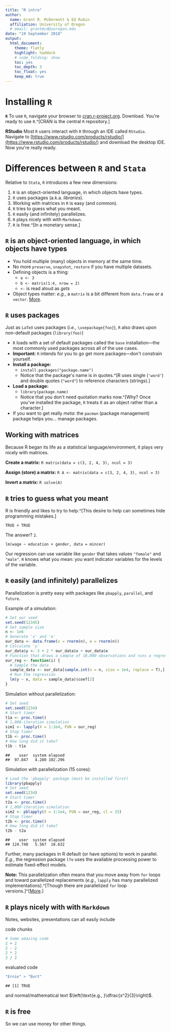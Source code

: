 ```yaml
---
title: "R intro"
author:
  name: Grant R. McDermott & Ed Rubin
  affiliation: University of Oregon
  # email: grantmcd@uoregon.edu
date: "19 September 2018"
output:
  html_document:
    theme: flatly
    highlight: haddock
    # code_folding: show
    toc: yes
    toc_depth: 3
    toc_float: yes
    keep_md: true
---
```


# Installing `R`

__`R`__ To use `R`, navigate your browser to [cran.r-project.org](https://cran.r-project.org). Download. You're ready to use `R`.^[CRAN is the central `R` repository.]

__RStudio__ Most `R` users interact with `R` through an IDE called `RStudio`. Navigate to [https://www.rstudio.com/products/rstudio/](https://www.rstudio.com/products/rstudio/) and download the desktop IDE. Now you're really ready.

# Differences between `R` and `Stata`

Relative to `Stata`, `R` introduces a few new dimensions:

1. `R` is an object-oriented language, in which objects have types.
2. `R` uses packages (a.k.a. _libraries_).
3. Working with matrices in `R` is easy (and common).
4. `R` tries to guess what you meant.
5. `R` easily (and infinitely) parallelizes.
6. `R` plays nicely with with `Markdown`.
7. `R` is free.^[In a monetary sense.]

## `R` is an object-oriented language, in which objects have types

- You hold multiple (many) objects in memory at the same time.
- No more `preserve`, `snapshot`, `restore` if you have multiple datasets.
- Defining objects is a thing:
  - `a <- 3`
  - `b <- matrix(1:4, nrow = 2)`
  - `<-` is read aloud as _gets_
- Object types matter: _e.g._, a `matrix` is a bit different from `data.frame` or a `vector`. [More](http://edrub.in/ARE212/section02.html#data_structures_in_r).

## `R` uses packages

Just as `LaTeX` uses packages (_i.e._, `\usepackage{foo}`), `R` also draws upon non-default packages (`library(foo)`)

- `R` loads with a set of default packages called the `base` installation—the most commonly used packages across all of the use cases.
- __Important:__ `R` intends for you to go get more packages—don't constrain yourself.
- __Install a package:__
  - `install.packages("package.name")`
  - Notice that the package's name is in quotes.^[R uses single (`'word'`) and double quotes (`"word"`) to reference characters (strings).]
- __Load a package:__
  - `library(package.name)`
  - Notice that you don't need quotation marks now.^[Why? Once you've installed the package, `R` treats it as an object rather than a character.]
- If you want to get really _meta_: the `pacman` (package management) package helps you... manage packages.

## Working with matrices

Because R began its life as a statistical language/environment, it plays very nicely with matrices.

__Create a matrix:__ `R matrix(data = c(3, 2, 4, 3), ncol = 3)`

__Assign (store) a matrix:__ `R A <- matrix(data = c(3, 2, 4, 3), ncol = 3)`

__Invert a matrix:__ `R solve(A)`

## `R` tries to guess what you meant

R is friendly and likes to try to help.^[This desire to help can sometimes hide programming mistakes.]

`TRUE + TRUE`

The answer? `2`.

`lm(wage ~ education + gender, data = mincer)`

Our regression can use variable like `gender` that takes values `"female"` and `"male"`. `R` knows what you mean: you want indicator variables for the levels of the variable.

## `R` easily (and infinitely) parallelizes

Parallelization is pretty easy with packages like `pbapply`, `parallel`, and `future`.

Example of a simulation:


```r
# Set our seed
set.seed(12345)
# Set sample size
n <- 1e6
# Generate 'x' and 'e'
our_data <- data.frame(x = rnorm(n), e = rnorm(n))
# Calculate 'y'
our_data$y <- 3 + 2 * our_data$x + our_data$e
# Function that draws a sample of 10,000 observations and runs a regression
our_reg <- function(i) {
  # Sample the data
  sample_data <- our_data[sample.int(n = n, size = 1e4, replace = T),]
  # Run the regression
  lm(y ~ x, data = sample_data)$coef[2]
}
```

Simulation without parallelization:


```r
# Set seed
set.seed(1234)
# Start timer
t1a <- proc.time()
# 1,000-iteration simulation
sim1 <- lapply(X = 1:1e4, FUN = our_reg)
# Stop timer
t1b <- proc.time()
# How long did it take?
t1b - t1a
```

```
##    user  system elapsed 
##  97.847   4.280 102.296
```

Simulation with parallelization (15 cores):


```r
# Load the 'pbapply' package (must be installed first)
library(pbapply)
# Set seed
set.seed(1234)
# Start timer
t2a <- proc.time()
# 1,000-iteration simulation
sim2 <- pblapply(X = 1:1e4, FUN = our_reg, cl = 15)
# Stop timer
t2b <- proc.time()
# How long did it take?
t2b - t2a
```

```
##    user  system elapsed 
## 124.748   5.567  18.632
```

Further, many packages in R default (or have options) to work in parallel. _E.g._, the regression package `lfe` uses the available processing power to estimate fixed-effect models.

__Note:__ This parallelization often means that you move away from `for` loops and toward parallelized replacements (_e.g._, `lapply` has many parallelized implementations).^[Though there are parallelized `for` loop versions.]^[[More](http://edrub.in/ARE212/section05.html).]

## `R` plays nicely with with `Markdown`

Notes, websites, presentations can all easily include

code chunks

```r
# Some amazing code
2 + 2
2 - 2
2 * 2
2 / 2
```

evaluated code

```r
"Ernie" > "Burt"
```

```
## [1] TRUE
```

and normal/mathematical text $\left(\text{e.g., }\dfrac{x^2}{3}\right)$.

## `R` is free

So we can use money for other things.
